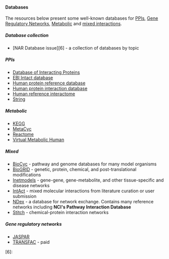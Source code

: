 #### Databases

The resources below present some well-known databases for [PPIs](#ppis), [Gene Regulatory Networks](#gene-regulatory-networks), [Metabolic](#metabolic) and [mixed interactions](#mixed).


##### Database collection
- [NAR Database issue][6] - a collection of databases by topic


##### PPIs
- [Database of Interacting Proteins][5]
- [EBI Intact database](http://string-db.org/)
- [Human protein reference database](http://www.hprd.org/)
- [Human protein interaction database](http://wilab.inha.ac.kr/hpid/webforms/intro.aspx)
- [Human reference interactome](http://interactome.baderlab.org/)
- [String](https://string-db.org/cgi/input.pl) 

##### Metabolic
- [KEGG](https://www.genome.jp/kegg/)
- [MetaCyc](https://metacyc.org/)
- [Reactome][1]
- [Virtual Metabolic Human][2]


##### Mixed
- [BioCyc][3] - pathway and genome databases for many model organisms
- [BioGRID](https://thebiogrid.org/) - genetic, protein, chemical, and post-translational modifications
- [Inetmodels](http://inetmodels.com/) - gene-gene, gene-metabolite, and other tissue-specific and disease networks
- [IntAct](https://www.ebi.ac.uk/intact/) - mixed molecular interactions from literature curation or user submission
- [NDex][4] - a database for network exchange. Contains many reference networks including **NCI's Pathway Interaction Database**
- [Stitch](http://stitch.embl.de/) - chemical-protein interaction networks

##### Gene regulatory networks
- [JASPAR](http://jaspar.genereg.net/)
- [TRANSFAC](http://genexplain.com/transfac/) - paid



[1]: http://www.reactome.org
[2]: https://www.vmh.life/#home
[3]: http://biocyc.org/
[4]: https://home.ndexbio.org/index/
[5]: https://dip.doe-mbi.ucla.edu/dip/Main.cgi
[6]: 
